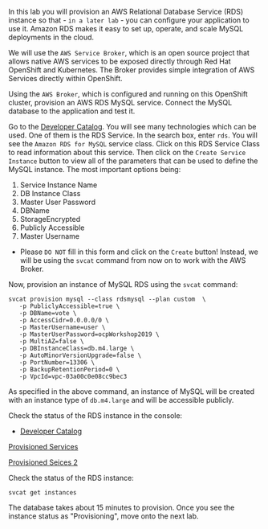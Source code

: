 In this lab you will provision an AWS Relational Database Service (RDS) instance so that - ``in a later lab`` - you can configure your application to use it.  Amazon RDS makes it easy to set up, operate, and scale MySQL deployments in the cloud. 

We will use the ``AWS Service Broker``, which is an open source project that allows native AWS services to be exposed directly through Red Hat OpenShift and Kubernetes. The Broker provides simple integration of AWS Services directly within OpenShift.

Using the ``AWS Broker``, which is configured and running on this OpenShift cluster, provision an AWS RDS MySQL service.  Connect the MySQL database to the application and test it. 

Go to the [Developer Catalog](%console_url%/catalog/ns/%project_namespace%). You will see many technologies which can be used.  One of them is the RDS Service.  In the search box, enter ``rds``.  You will see the ``Amazon RDS for MySQL`` service class.  Click on this RDS Service Class to read information about this service.  Then click on the ``Create Service Instance``  button to view all of the parameters that can be used to define the MySQL instance.  The most important options being:

1. Service Instance Name
1. DB Instance Class
1. Master User Password
1. DBName
1. StorageEncrypted 
1. Publicly Accessible
1. Master Username

 - Please ``DO NOT`` fill in this form and click on the ``Create`` button!  Instead, we will be using the ``svcat`` command from now on to work with the AWS Broker.

Now, provision an instance of MySQL RDS using the ``svcat`` command: 

```execute
svcat provision mysql --class rdsmysql --plan custom  \
   -p PubliclyAccessible=true \
   -p DBName=vote \
   -p AccessCidr=0.0.0.0/0 \
   -p MasterUsername=user \
   -p MasterUserPassword=ocpWorkshop2019 \
   -p MultiAZ=false \
   -p DBInstanceClass=db.m4.large \
   -p AutoMinorVersionUpgrade=false \
   -p PortNumber=13306 \
   -p BackupRetentionPeriod=0 \
   -p VpcId=vpc-03a00c0e08cc9bec3 
```

As specified in the above command, an instance of MySQL will be created with an instance type of ``db.m4.large`` and will be accessible publicly. 

Check the status of the RDS instance in the console:

* [Developer  Catalog](%console_url%/catalog/ns/%project_namespace%)

[Provisioned Services](%console_url%/provisionedservices/ns/%project_namespace%) 

[Provisioned Seices 2](%console_url%/provisionedservices/ns/%project_namespace%/)

Check the status of the RDS instance:

```execute
svcat get instances
```

The database takes about 15 minutes to provision. 
Once you see the instance status as "Provisioning", move onto the next lab.


